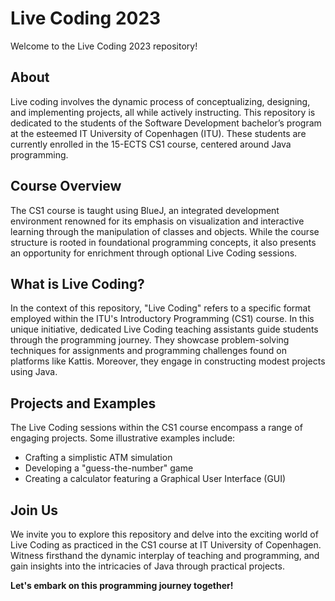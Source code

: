 # Live Coding 2023

Welcome to the Live Coding 2023 repository!

## About
Live coding involves the dynamic process of conceptualizing, designing, and implementing projects, all while actively instructing. This repository is dedicated to the students of the Software Development bachelor’s program at the esteemed IT University of Copenhagen (ITU). These students are currently enrolled in the 15-ECTS CS1 course, centered around Java programming.

## Course Overview
The CS1 course is taught using BlueJ, an integrated development environment renowned for its emphasis on visualization and interactive learning through the manipulation of classes and objects. While the course structure is rooted in foundational programming concepts, it also presents an opportunity for enrichment through optional Live Coding sessions.

## What is Live Coding?
In the context of this repository, "Live Coding" refers to a specific format employed within the ITU's Introductory Programming (CS1) course. In this unique initiative, dedicated Live Coding teaching assistants guide students through the programming journey. They showcase problem-solving techniques for assignments and programming challenges found on platforms like Kattis. Moreover, they engage in constructing modest projects using Java.

## Projects and Examples
The Live Coding sessions within the CS1 course encompass a range of engaging projects. Some illustrative examples include:

- Crafting a simplistic ATM simulation
- Developing a "guess-the-number" game
- Creating a calculator featuring a Graphical User Interface (GUI)

## Join Us
We invite you to explore this repository and delve into the exciting world of Live Coding as practiced in the CS1 course at IT University of Copenhagen. Witness firsthand the dynamic interplay of teaching and programming, and gain insights into the intricacies of Java through practical projects.

**Let's embark on this programming journey together!**
